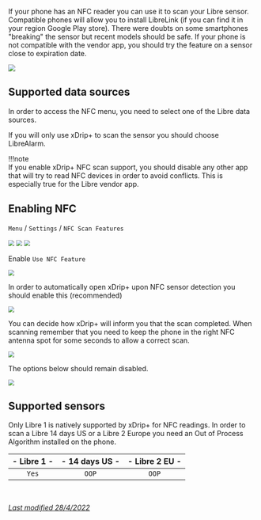 If your phone has an NFC reader you can use it to scan your Libre sensor. Compatible phones will allow you to install LibreLink (if you can find it in your region Google Play store). There were doubts on some smartphones "breaking" the sensor but recent models should be safe. If your phone is not compatible with the vendor app, you should try the feature on a sensor close to expiration date.

<img src="../images/M-S-HDS-NFC1.png" style="zoom:87%;" />

## Supported data sources

In order to access the NFC menu, you need to select one of the Libre data sources.

If you will only use xDrip+ to scan the sensor you should choose LibreAlarm.

!!!note  
    If you enable xDrip+ NFC scan support, you should disable any other app that will try to read NFC devices in order to avoid conflicts. This is especially true for the Libre vendor app.

## Enabling NFC

`Menu` / `Settings` / `NFC Scan Features`

<img src="../../images/hamburger_menu.png" style="zoom:75%;" />

<img src="../../images/M-S.png" style="zoom:75%;" />

<img src="../images/M-S-HDS-NFC.png" style="zoom:75%;" />

Enable `Use NFC Feature`

<img src="../images/M-S-HDS-NFC2.png" style="zoom:75%;" />

In order to automatically open xDrip+ upon NFC sensor detection you should enable this (recommended)

<img src="../images/M-S-HDS-NFC3.png" style="zoom:75%;" />

You can decide how xDrip+ will inform you that the scan completed. When scanning remember that you need to keep the phone in the right NFC antenna spot for some seconds to allow a correct scan.

<img src="../images/M-S-HDS-NFC4.png" style="zoom:75%;" />

The options below should remain disabled.

<img src="../images/M-S-HDS-NFC5.png" style="zoom:75%;" />

## Supported sensors

Only Libre 1 is natively supported by xDrip+ for NFC readings. In order to scan a Libre 14 days US or a Libre 2 Europe you need an Out of Process Algorithm installed on the phone.

| - Libre 1 - | - 14 days US - | - Libre 2 EU - |
| :---------: | :------------: | :------------: |
|    `Yes`    |     `OOP`      |     `OOP`      |

</br>

[*Last modified 28/4/2022*](https://github.com/NightscoutFoundation/xDrip/releases/tag/2022.03.27)
